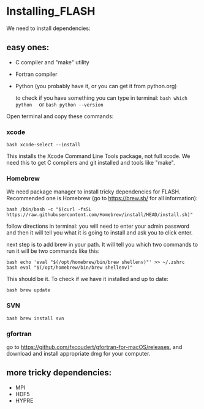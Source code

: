 # Installing_FLASH

We need to install dependencies: 

## easy ones: 
* C compiler and "make" utility
* Fortran compiler
* Python (you probably have it, or you can get it from python.org)

  to check if you have something you can type in terminal:
  ```bash which python  ```
  or
  ```bash python --version  ```
  
Open terminal and copy these commands: 

### xcode

```bash xcode-select --install ```

This installs the Xcode Command Line Tools package, not full xcode. We need this to get C compilers and git installed and tools like "make". 

### Homebrew
We need package manager to install tricky dependencies for FLASH. Recommended one is Homebrew (go to https://brew.sh/ for all information):

```bash /bin/bash -c "$(curl -fsSL https://raw.githubusercontent.com/Homebrew/install/HEAD/install.sh)" ```

follow directions in terminal: you will need to enter your admin password and then it will tell you what it is going to install and ask you to click enter.

next step is to add brew in your path. It will tell you which two commands to run it will be two commands like this: 

```bash echo 'eval "$(/opt/homebrew/bin/brew shellenv)"' >> ~/.zshrc  ```
```bash eval "$(/opt/homebrew/bin/brew shellenv)"  ```

This should be it. To check if we have it installed and up to date:

```bash brew update  ```

### SVN
```bash brew install svn  ```

### gfortran
go to https://github.com/fxcoudert/gfortran-for-macOS/releases, and download and install appropriate dmg for your computer. 

## more tricky dependencies: 
* MPI
* HDF5
* HYPRE






